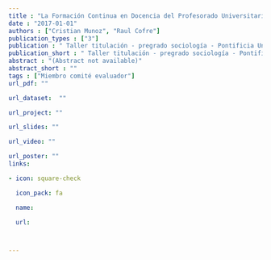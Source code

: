 ```yaml
---
title : "La Formación Continua en Docencia del Profesorado Universitario Efectos sobre la práctica y autopercepción docente"
date : "2017-01-01"
authors : ["Cristian Munoz", "Raul Cofre"]
publication_types : ["3"]
publication : " Taller titulación - pregrado sociología - Pontificia Universidad Católica de Chile. Santiago de Chile"
publication_short : " Taller titulación - pregrado sociología - Pontificia Universidad Católica de Chile. Santiago de Chile"
abstract : "(Abstract not available)"
abstract_short : ""
tags : ["Miembro comité evaluador"]
url_pdf: ""

url_dataset:  ""

url_project: ""

url_slides: ""

url_video: ""

url_poster: ""
links:

- icon: square-check

  icon_pack: fa

  name:  

  url: 



---
```

